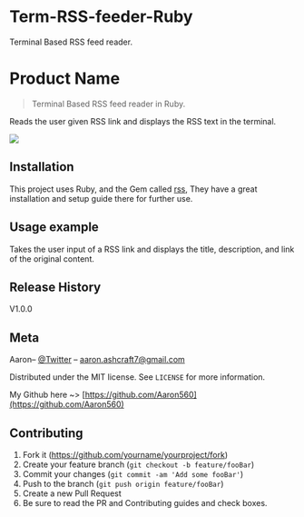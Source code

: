 # Term-RSS-feeder-Ruby
Terminal Based RSS feed reader. 
# Product Name
> Terminal Based RSS feed reader in Ruby.

Reads the user given RSS link and displays the RSS text in the terminal.

![](header.png)

## Installation
This project uses Ruby, and the Gem called [rss](https://github.com/ruby/rss), They have a great installation and setup guide there for further use.

## Usage example

Takes the user input of a RSS link and displays the title, description, and link of the original content.

## Release History
V1.0.0

## Meta

Aaron– [@Twitter](https://twitter.com/Blinker11696) – aaron.ashcraft7@gmail.com

Distributed under the MIT license. See ``LICENSE`` for more information.

My Github here ~> [https://github.com/Aaron560](https://github.com/Aaron560)

## Contributing

1. Fork it (<https://github.com/yourname/yourproject/fork>)
2. Create your feature branch (`git checkout -b feature/fooBar`)
3. Commit your changes (`git commit -am 'Add some fooBar'`)
4. Push to the branch (`git push origin feature/fooBar`)
5. Create a new Pull Request
6. Be sure to read the PR and Contributing guides and check boxes.
